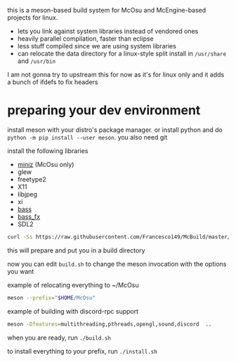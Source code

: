 this is a meson-based build system for McOsu and McEngine-based projects for linux.

* lets you link against system libraries instead of vendored ones
* heavily parallel compilation, faster than eclipse
* less stuff compiled since we are using system libraries
* can relocate the data directory for a linux-style split install in `/usr/share` and `/usr/bin`

I am not gonna try to upstream this for now as it's for linux only and it adds a bunch of ifdefs
to fix headers

# preparing your dev environment
install meson with your distro's package manager. or install python and do
`python -m pip install --user meson`. you also need git

install the following libraries

* [miniz](https://github.com/richgel999/miniz) (McOsu only)
* glew
* freetype2
* X11
* libjpeg
* xi
* [bass](https://www.un4seen.com/download.php?bass24-linux)
* [bass\_fx](https://www.un4seen.com/download.php?z/0/bass_fx24-linux)
* SDL2


```sh
curl -Ss https://raw.githubusercontent.com/Francesco149/McBuild/master/prepare.sh | sh
```

this will prepare and put you in a build directory

now you can edit `build.sh` to change the meson invocation with the options you want

example of relocating everything to ~/McOsu

```sh
meson --prefix="$HOME/McOsu"
```

example of building with discord-rpc support

```sh
meson -Dfeatures=multithreading,pthreads,opengl,sound,discord  ..
```

when you are ready, run `./build.sh`

to install everything to your prefix, run `./install.sh`
